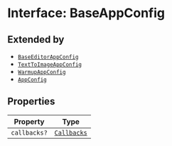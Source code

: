 # Interface: BaseAppConfig

## Extended by

- [`BaseEditorAppConfig`](../../editor/AppConfig.types/interfaces/Baseeditor-app-config.md)
- [`TextToImageAppConfig`](../../module/AppConfig.types/interfaces/TextToImageapp-config.md)
- [`WarmupAppConfig`](../../module/AppConfig.types/interfaces/Warmupapp-config.md)
- [`AppConfig`](../../quick-action/AppConfig.types/interfaces/app-config.md)

## Properties

| Property | Type |
| ------ | ------ |
| `callbacks?` | [`Callbacks`](../../Callbacks.types/interfaces/callbacks.md) |
